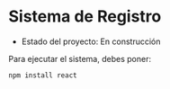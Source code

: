 <h1>Sistema de Registro</h1>

- Estado del proyecto: En construcción

Para ejecutar el sistema, debes poner: 

```npm install react```
